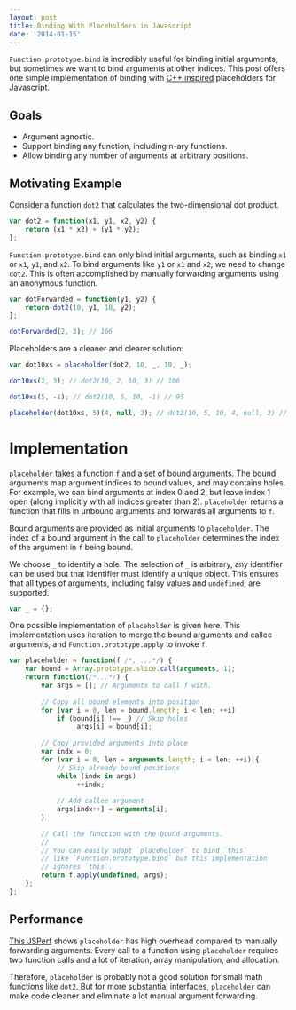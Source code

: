 ```yaml
---
layout: post
title: Binding With Placeholders in Javascript
date: '2014-01-15'
---
```

`Function.prototype.bind` is incredibly useful for binding initial arguments, but sometimes we want to bind arguments at other indices. This post offers one simple implementation of binding with [C++ inspired][c++ placeholder] placeholders for Javascript.

## Goals
* Argument agnostic.
* Support binding any function, including n-ary functions.
* Allow binding any number of arguments at arbitrary positions.

## Motivating Example
Consider a function `dot2` that calculates the two-dimensional dot product.

```js
var dot2 = function(x1, y1, x2, y2) {
    return (x1 * x2) + (y1 * y2);
};
```

`Function.prototype.bind` can only bind initial arguments, such as binding `x1` or `x1`, `y1`, and `x2`. To bind arguments like `y1` or `x1` and `x2`, we need to change `dot2`. This is often accomplished by manually forwarding arguments using an anonymous function.

```js
var dotForwarded = function(y1, y2) {
    return dot2(10, y1, 10, y2);
};

dotForwarded(2, 3); // 106
```

Placeholders are a cleaner and clearer solution:

```js
var dot10xs = placeholder(dot2, 10, _, 10, _);

dot10xs(2, 3); // dot2(10, 2, 10, 3) // 106

dot10xs(5, -1); // dot2(10, 5, 10, -1) // 95

placeholder(dot10xs, 5)(4, null, 2); // dot2(10, 5, 10, 4, null, 2) // 120
```

# Implementation
`placeholder` takes a function `f` and a set of bound arguments. The bound arguments map argument indices to bound values, and may contains holes. For example, we can bind arguments at index 0 and 2, but leave index 1 open (along implicitly with all indices greater than 2). `placeholder` returns a function that fills in unbound arguments and forwards all arguments to `f`.

Bound arguments are provided as initial arguments to `placeholder`. The index of a bound argument in the call to `placeholder` determines the index of the argument in `f` being bound.

We choose `_` to identify a hole. The selection of `_` is arbitrary, any identifier can be used but that identifier must identify a unique object. This ensures that all types of arguments, including falsy values and `undefined`, are supported.

```js
var _ = {};
```

One possible implementation of `placeholder` is given here. This implementation uses iteration to merge the bound arguments and callee arguments, and `Function.prototype.apply` to invoke `f`.

```js
var placeholder = function(f /*, ...*/) {
    var bound = Array.prototype.slice.call(arguments, 1);
    return function(/*...*/) {
        var args = []; // Arguments to call f with.
        
        // Copy all bound elements into position
        for (var i = 0, len = bound.length; i < len; ++i)
            if (bound[i] !== _) // Skip holes
                 args[i] = bound[i];
        
        // Copy provided arguments into place
        var indx = 0;
        for (var i = 0, len = arguments.length; i < len; ++i) {
            // Skip already bound positions
            while (indx in args)
                 ++indx;
            
            // Add callee argument
            args[indx++] = arguments[i];
        }
        
        // Call the function with the bound arguments.
        //
        // You can easily adapt `placeholder` to bind `this`
        // like `Function.prototype.bind` but this implementation
        // ignores `this`.
        return f.apply(undefined, args);
    };
};
```

## Performance
[This JSPerf][jsperf] shows `placeholder` has high overhead compared to manually forwarding arguments. Every call to a function using `placeholder` requires two function calls and a lot of iteration, array manipulation, and allocation.

Therefore, `placeholder` is probably not a good solution for small math functions like `dot2`. But for more substantial interfaces, `placeholder` can make code cleaner and eliminate a lot manual argument forwarding.


[c++ placeholder]: http://en.cppreference.com/w/cpp/utility/functional/bind
[jsperf]: http://jsperf.com/placeholder-overhead